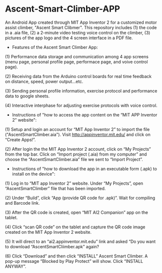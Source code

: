# Ascent-Smart-Climber-APP
An Android App created through MIT App Inventor 2 for a customized motor assist climber, "Ascent Smart Clibmer". This repository includes (1) the code in a .aia file, (2) a 2-minute video testing voice control on the climber, (3) pictures of the app logo and the 4 screen interface in a PDF file.

- Features of the Ascent Smart Climber App:

(1) Performance data storage and communication among 4 app screens (menu page, personal profile page, performace page, and voive control page).

(2) Receiving data from the Arduino control boards for real time feedback on distance, speed, power output...etc.

(3) Sending personal profile information, exercise protocol and performance data to google sheets.

(4) Interactive interphase for adjusting exercise protocols with voice control.





- Instructions of "how to access the app content on the “MIT APP Inventor 2” website":

(1)	Setup and login an account for “MIT App Inventor 2” to import the file ("AscentSmartClimber.aia"). Visit http://appinventor.mit.edu/ and click on “Create Apps!”.

(2) After login the the MIT App Inventor 2 account, click on “My Projects” from the top bar. Click on “Import project (.aia) from my computer” and choose the “AscentSmartClimber.aia” file we sent to “Import Project”. 



- Instructions of "how to download the app in an executable form (.apk) to install on the device":

(1) Log in to “MIT app Inventor 2” website. Under “My Projects”, open “AscentSmartClimber” file that has been imported.

(2) Under “Build”, click “App (provide QR code for .apk)”. Wait for compiling and Barcode link. 

(3) After the QR code is created, open “MIT AI2 Companion” app on the tablet. 

(4) Click “scan QR code” on the tablet and capture the QR code image created on the MIT App Inventor 2 website. 

(5) It will direct to an “ai2.appinventor.mit.edu” link and asked “Do you want to download “AscentSmartCliimber.apk” again?  

(6) Click “Download” and then click “INSTALL” Ascent Smart Climber. A pop-up message “Blocked by Play Protect” will show. Click “INSTALL ANYWAY”. 
